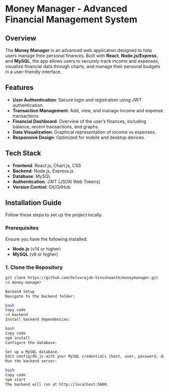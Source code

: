 # Money Manager - Advanced Financial Management System

## Overview

The **Money Manager** is an advanced web application designed to help users manage their personal finances. Built with **React**, **Node.js/Express**, and **MySQL**, the app allows users to securely track income and expenses, visualize financial data through charts, and manage their personal budgets in a user-friendly interface.

## Features

- **User Authentication**: Secure login and registration using JWT authentication.
- **Transaction Management**: Add, view, and manage income and expense transactions.
- **Financial Dashboard**: Overview of the user’s finances, including balance, recent transactions, and graphs.
- **Data Visualization**: Graphical representation of income vs expenses.
- **Responsive Design**: Optimized for mobile and desktop devices.

## Tech Stack

- **Frontend**: React.js, Chart.js, CSS
- **Backend**: Node.js, Express.js
- **Database**: MySQL
- **Authentication**: JWT (JSON Web Tokens)
- **Version Control**: Git/GitHub

## Installation Guide

Follow these steps to set up the project locally.

### Prerequisites

Ensure you have the following installed:

- **Node.js** (v14 or higher)
- **MySQL** (v8 or higher)

### 1. Clone the Repository

```bash
git clone https://github.com/Selvarajah-Vinushaanth/moneymanager.git
cd money-manager

Backend Setup
Navigate to the backend folder:

bash
Copy code
cd backend
Install backend dependencies:

bash
Copy code
npm install
Configure the database:

Set up a MySQL database.
Edit config/db.js with your MySQL credentials (host, user, password, database).
Run the backend server:

bash
Copy code
npm start
The backend will run at http://localhost:5000.
